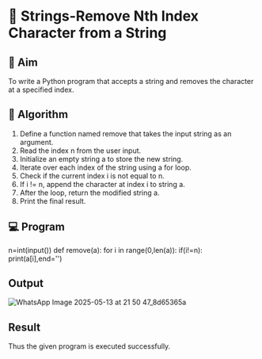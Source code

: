 # 🧹 Strings-Remove Nth Index Character from a String

## 🎯 Aim
To write a Python program that accepts a string and removes the character at a specified index.

## 🧠 Algorithm
1. Define a function named remove that takes the input string as an argument.
2. Read the index n from the user input.
3. Initialize an empty string a to store the new string.
4. Iterate over each index of the string using a for loop.
5. Check if the current index i is not equal to n.
6. If i != n, append the character at index i to string a.
7. After the loop, return the modified string a.
8. Print the final result.

## 💻 Program

n=int(input())
def remove(a):
    for i in range(0,len(a)):
        if(i!=n):
            print(a[i],end='')

## Output
![WhatsApp Image 2025-05-13 at 21 50 47_8d65365a](https://github.com/user-attachments/assets/1f4c3dd4-fe4e-48a7-af2c-8179a1233ced)

## Result
Thus the given program is executed successfully.
